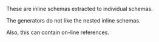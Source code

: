 These are inline schemas extracted to individual schemas.

The generators do not like the nested inline schemas.

Also, this can contain on-line references.

